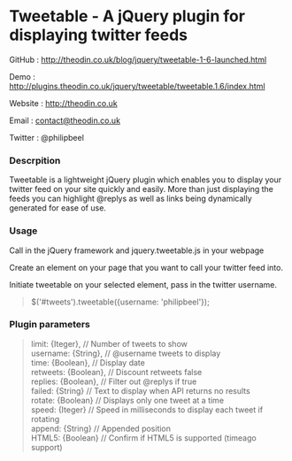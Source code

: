 Tweetable - A jQuery plugin for displaying twitter feeds
========================================================

GitHub  : http://theodin.co.uk/blog/jquery/tweetable-1-6-launched.html

Demo    : http://plugins.theodin.co.uk/jquery/tweetable/tweetable.1.6/index.html

Website : http://theodin.co.uk

Email   : contact@theodin.co.uk

Twitter : @philipbeel

### Descrpition
Tweetable is a lightweight jQuery plugin which enables you to display your twitter feed on your site quickly and easily. More than just displaying the feeds you can highlight @replys as well as links being dynamically generated for ease of use.

### Usage
Call in the jQuery framework and jquery.tweetable.js in your webpage

<blockquote> <script type="text/javascript" src="jquery.tweetable.js"></script></blockquote>

Create an element on your page that you want to call your twitter feed into.

<blockquote> <div id="tweets"></div> </blockquote>

Initiate tweetable on your selected element, pass in the twitter username.

<blockquote> $('#tweets').tweetable({username: 'philipbeel'}); </blockquote>

### Plugin parameters

<blockquote>
	limit: {Iteger},             // Number of tweets to show <br/>
	username: {String},     	 // @username tweets to display <br/>
	time: {Boolean},             // Display date <br/>
	retweets: {Boolean},         // Discount retweets false<br/>
	replies: {Boolean},          // Filter out @replys if true <br/>
	failed: {String}			 // Text to display when API returns no results <br/>
	rotate: {Boolean}			 // Displays only one tweet at a time <br/>
	speed: {Iteger}				 // Speed in milliseconds to display each tweet if rotating <br/>
	append: {String}			 // Appended position <br/>
	HTML5: {Boolean}			 // Confirm if HTML5 is supported (timeago support) <br/>
	
</blockquote>



